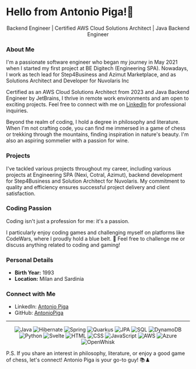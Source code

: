 # Hello from Antonio Piga!👋

<div align="center">
 <span > Backend Engineer</span> | <span > Certified AWS Cloud Solutions Architect</span> | Java Backend Engineer</span>
</div>

### About Me

I'm a passionate software engineer who began my journey in May 2021 when I started my first project at BE Digitech (Engineering SPA). Nowadays, I work as tech lead for Step4Business and Azimut Marketplace, and as Solutions Architect and Developer for Nuvolaris Inc

Certified as an AWS Cloud Solutions Architect from 2023 and Java Backend Engineer by JetBrains, I thrive in remote work environments and am open to exciting projects. Feel free to connect with me on [LinkedIn](https://www.linkedin.com/in/antoniopiga/) for professional inquiries.

Beyond the realm of coding, I hold a degree in philosophy and literature. When I'm not crafting code, you can find me immersed in a game of chess or trekking through the mountains, finding inspiration in nature's beauty. I'm also an aspiring sommelier with a passion for wine.

### Projects

I've tackled various projects throughout my career, including various projects at Engineering SPA (Nexi, Cotral, Azimut), backend development for Step4Business and Solution Architect for Nuvolaris. My commitment to quality and efficiency ensures successful project delivery and client satisfaction.

### Coding Passion

Coding isn't just a profession for me: it's a passion.

I particularly enjoy coding games and challenging myself on platforms like CodeWars, where I proudly hold a blue belt. 🥋 Feel free to challenge me or discuss anything related to coding and gaming!

### Personal Details

- **Birth Year:** 1993
- **Location:** Milan and Sardinia

### Connect with Me

- LinkedIn: [Antonio Piga](https://www.linkedin.com/in/antoniopiga/)
- GitHub: [AntonioPiga](https://github.com/AntonioPiga)
  
---
<div align="center">
  
  ![Java](https://img.shields.io/badge/-Java-orange?style=flat&logo=java&logoColor=white)
  ![Hibernate](https://img.shields.io/badge/-Hibernate-blue?style=flat&logo=hibernate&logoColor=white)
  ![Spring](https://img.shields.io/badge/-Spring-brightgreen?style=flat&logo=spring&logoColor=white)
  ![Quarkus](https://img.shields.io/badge/-Quarkus-red?style=flat&logo=quarkus&logoColor=white)
  ![JPA](https://img.shields.io/badge/-JPA-green?style=flat)
  ![SQL](https://img.shields.io/badge/-SQL-blueviolet?style=flat&logo=sql&logoColor=white)
  ![DynamoDB](https://img.shields.io/badge/-DynamoDB-orange?style=flat&logo=amazon-aws&logoColor=white)
  ![Python](https://img.shields.io/badge/-Python-blue?style=flat&logo=python&logoColor=white)
  ![Svelte](https://img.shields.io/badge/-Svelte-ff3e00?style=flat&logo=svelte&logoColor=white)
  ![HTML](https://img.shields.io/badge/-HTML-red?style=flat&logo=html5&logoColor=white)
  ![CSS](https://img.shields.io/badge/-CSS-blue?style=flat&logo=css3&logoColor=white)
  ![JavaScript](https://img.shields.io/badge/-JavaScript-yellow?style=flat&logo=javascript&logoColor=white)
  ![AWS](https://img.shields.io/badge/-AWS-yellow?style=flat&logo=amazon-aws&logoColor=white)
  ![Azure](https://img.shields.io/badge/-Azure-blue?style=flat&logo=microsoft-azure&logoColor=white)
  ![OpenWhisk](https://img.shields.io/badge/-OpenWhisk-red?style=flat)

</div>

P.S. If you share an interest in philosophy, literature, or enjoy a good game of chess, let's connect! Antonio Piga is your go-to guy! 📚♟️
